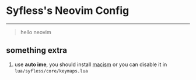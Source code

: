 # Syfless's Neovim Config

---

> hello neovim



## something extra

1. use **auto ime**, you should install [macism](https://github.com/laishulu/macism)
or you can disable it in `lua/syfless/core/keymaps.lua`
